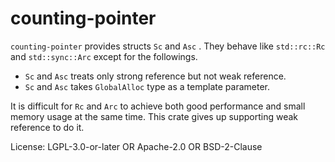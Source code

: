 # counting-pointer

`counting-pointer` provides structs `Sc` and `Asc` .
They behave like `std::rc::Rc` and `std::sync::Arc` except for the followings.

- `Sc` and `Asc` treats only strong reference but not weak reference.
- `Sc` and `Asc` takes `GlobalAlloc` type as a template parameter.

It is difficult for `Rc` and `Arc` to achieve both good performance and small memory usage at
the same time. This crate gives up supporting weak reference to do it.

License: LGPL-3.0-or-later OR Apache-2.0 OR BSD-2-Clause
